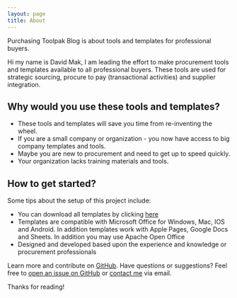 ```yaml
---
layout: page
title: About
---
```


<p class="message">
  Purchasing Toolpak Blog is about tools and templates for professional buyers.
</p>

Hi my name is David Mak, I am leading the effort to make procurement tools and templates available to all professional buyers. These
tools are used for strategic sourcing, procure to pay (transactional activities) and supplier integration.

## Why would you use these tools and templates?

* These tools and templates will save you time from re-inventing the wheel.
* If you are a small company or organization - you now have access to big company templates and tools.
* Maybe you are new to procurement and need to get up to speed quickly.
* Your organization lacks training materials and tools.



## How to get started?

Some tips about the setup of this project include:

* You can download all templates by clicking <a href="https://github.com/purchasingtoolpak/purchasingtoolpak/archive/master.zip">here</a>
* Templates are compatible with Microsoft Office for Windows, Mac, IOS and Android. In addition templates work with Apple Pages, Google Docs and Sheets. In addition you may use Apache Open Office
* Designed and developed based upon the experience and knowledge or procurement professionals

Learn more and contribute on [GitHub](https://github.com/purchasingtoolpak/purchasingtoolpak).
Have questions or suggestions? Feel free to [open an issue on GitHub](https://github.com/purchasingtoolpak/purchasingtoolpak/issues/new) or <a href="purchasingtoolpak.com/#contact">contact me</a> via email.

Thanks for reading!
